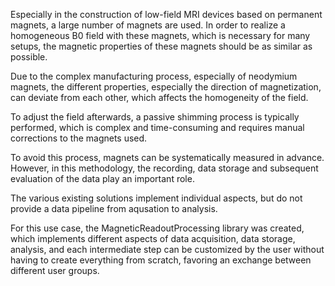 Especially in the construction of low-field MRI devices based on permanent magnets, a large number of magnets are used.
In order to realize a homogeneous B0 field with these magnets, which is necessary for many setups, the magnetic properties of these magnets should be as similar as possible.

Due to the complex manufacturing process, especially of neodymium magnets, the different properties, especially the direction of magnetization, can deviate from each other, which affects the homogeneity of the field.

To adjust the field afterwards, a passive shimming process is typically performed, which is complex and time-consuming and requires manual corrections to the magnets used.

To avoid this process, magnets can be systematically measured in advance. However, in this methodology, the recording, data storage and subsequent evaluation of the data play an important role.

The various existing solutions implement individual aspects, but do not provide a data pipeline from aqusation to analysis.

For this use case, the MagneticReadoutProcessing library was created, which implements different aspects of data acquisition, data storage, analysis, and each intermediate step can be customized by the user without having to create everything from scratch, favoring an exchange between different user groups.
